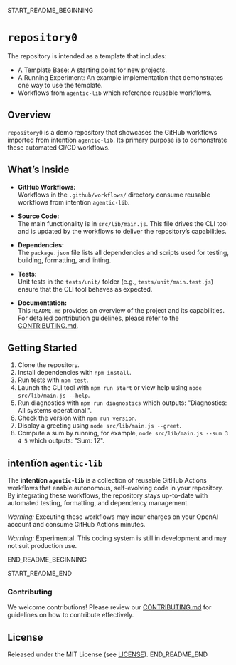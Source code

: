 START_README_BEGINNING
# `repository0`

The repository is intended as a template that includes:
* A Template Base: A starting point for new projects.
* A Running Experiment: An example implementation that demonstrates one way to use the template.
* Workflows from `agentic‑lib` which reference reusable workflows.

## Overview
`repository0` is a demo repository that showcases the GitHub workflows imported from intentïon `agentic‑lib`. Its primary purpose is to demonstrate these automated CI/CD workflows.

## What’s Inside

- **GitHub Workflows:**  
  Workflows in the `.github/workflows/` directory consume reusable workflows from intentïon `agentic‑lib`.

- **Source Code:**  
  The main functionality is in `src/lib/main.js`. This file drives the CLI tool and is updated by the workflows to deliver the repository’s capabilities.

- **Dependencies:**  
  The `package.json` file lists all dependencies and scripts used for testing, building, formatting, and linting.

- **Tests:**  
  Unit tests in the `tests/unit/` folder (e.g., `tests/unit/main.test.js`) ensure that the CLI tool behaves as expected.

- **Documentation:**  
  This `README.md` provides an overview of the project and its capabilities. For detailed contribution guidelines, please refer to the [CONTRIBUTING.md](./CONTRIBUTING.md).

## Getting Started

1. Clone the repository.
2. Install dependencies with `npm install`.
3. Run tests with `npm test`.
4. Launch the CLI tool with `npm run start` or view help using `node src/lib/main.js --help`.
5. Run diagnostics with `npm run diagnostics` which outputs: "Diagnostics: All systems operational.".
6. Check the version with `npm run version`.
7. Display a greeting using `node src/lib/main.js --greet`.
8. Compute a sum by running, for example, `node src/lib/main.js --sum 3 4 5` which outputs: "Sum: 12".

## intentïon `agentic‑lib`

The **intentïon `agentic‑lib`** is a collection of reusable GitHub Actions workflows that enable autonomous, self-evolving code in your repository. By integrating these workflows, the repository stays up-to-date with automated testing, formatting, and dependency management.

*Warning:* Executing these workflows may incur charges on your OpenAI account and consume GitHub Actions minutes.

*Warning:* Experimental. This coding system is still in development and may not suit production use.

END_README_BEGINNING

START_README_END
### Contributing

We welcome contributions! Please review our [CONTRIBUTING.md](./CONTRIBUTING.md) for guidelines on how to contribute effectively.

## License

Released under the MIT License (see [LICENSE](./LICENSE)).
END_README_END
